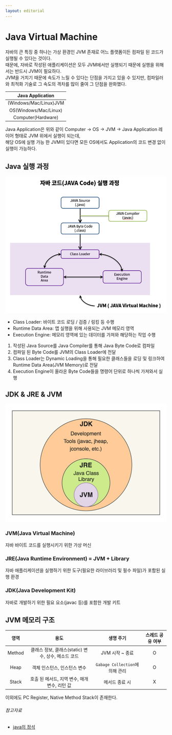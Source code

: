 ```yaml
---
layout: editorial
---
```


# Java Virtual Machine

자바의 큰 특징 중 하나는 가상 환경인 JVM 존재로 어느 플랫폼이든 컴파일 된 코드가 실행될 수 있다는 것이다.  
때문에, 자바로 작성된 애플리케이션은 모두 JVM에서만 실행되기 때문에 실행을 위해서는 반드시 JVM이 필요하다.  
JVM을 거치기 때문에 속도가 느릴 수 있다는 단점을 가지고 있을 수 있지만, 컴파일러와 최적화 기술로 그 속도의 격차를 많이 줄여 그 단점을 완화했다.

|    Java Application    |
|:----------------------:|
| (Windows/Mac/Linux)JVM |
| OS(Windows/Mac/Linux)  |
|   Computer(Hardware)   |

Java Application은 위와 같이 Computer -> OS -> JVM -> Java Application 레이어 형태로 JVM 위에서 실행이 되는데,  
해당 OS에 실행 가능 한 JVM이 있다면 모든 OS에서도 Application의 코드 변경 없이 실행이 가능하다.

## Java 실행 과정

![img.png](image/java_excution_process.png)

- Class Loader: 바이트 코드 로딩 / 검증 / 링킹 등 수행
- Runtime Data Area: 앱 실행을 위해 사용되는 JVM 메모리 영역
- Execution Engine: 메모리 영역에 있는 데이터를 가져와 해당하는 작업 수행

1. 작성된 Java Source를 Java Compiler를 통해 Java Byte Code로 컴파일
2. 컴파일 된 Byte Code를 JVM의 Class Loader에 전달
3. Class Loader는 Dynamic Loading을 통해 필요한 클래스들을 로딩 및 링크하여 Runtime Data Area(JVM Memory)로 전달
4. Execution Engine이 올라온 Byte Code들을 명령어 단위로 하나씩 가져와서 실행

## JDK & JRE & JVM

![img.png](image/java_jdk_diagram.png)

### JVM(Java Virtual Machine)

자바 바이트 코드를 실행시키기 위한 가상 머신

### JRE(Java Runtime Environment) = JVM + Library

자바 애플리케이션을 실행하기 위한 도구(필요한 라이브러리 및 필수 파일)가 포함된 실행 환경

### JDK(Java Development Kit)

자바로 개발하기 위한 필요 요소(javac 등)를 포함한 개발 키트

## JVM 메모리 구조

|   영역   |                 용도                 |           생명 주기            | 스레드 공유 여부 |
|:------:|:----------------------------------:|:--------------------------:|:---------:|
| Method | 클래스 정보, 클래스(static) 변수, 상수, 메소드 코드 |        JVM 시작 ~ 종료         |     O     |
|  Heap  |          객체 인스턴스, 인스턴스 변수          | `Gabage Collection`에 의해 관리 |     O     |
| Stack  |    호출 된 메서드, 지역 변수, 매개 변수, 리턴 값    |          메서드 종료 시          |     X     |

이외에도 PC Register, Native Method Stack이 존재한다.

###### 참고자료

- [java의 정석](https://www.nl.go.kr/seoji/contents/S80100000000.do?schM=intgr_detail_view_isbn&page=1&pageUnit=10&schType=simple&schStr=Java의+정석&isbn=9788994492032&cipId=200741285%2C)